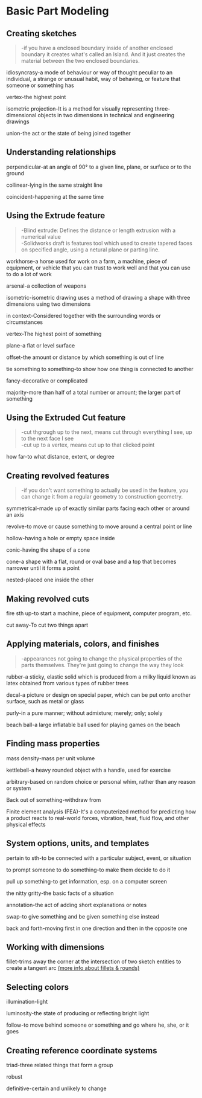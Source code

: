 # Basic Part Modeling
## Creating sketches
>-if you have a enclosed boundary inside of another enclosed boundary it creates what's called an Island. And it just creates the material between the two enclosed boundaries.

idiosyncrasy-a mode of behaviour or way of thought peculiar to an individual, a strange or unusual habit, way of behaving, or feature that someone or something has

vertex-the highest point

isometric projection-It is a method for visually representing three-dimensional objects in two dimensions in technical and engineering drawings

union-the act or the state of being joined together
## Understanding relationships
perpendicular-at an angle of 90° to a given line, plane, or surface or to the ground

collinear-lying in the same straight line

coincident-happening at the same time
## Using the Extrude feature
>-Blind extrude: Defines the distance or length extrusion with a numerical value  
-Solidworks draft is features tool which used to create tapered faces on specified angle, using a netural plane or parting line.

workhorse-a horse used for work on a farm, a machine, piece of equipment, or vehicle that you can trust to work well and that you can use to do a lot of work

arsenal-a collection of weapons

isometric-isometric drawing uses a method of drawing a shape with three dimensions using two dimensions

in context-Considered together with the surrounding words or circumstances

vertex-The highest point of something

plane-a flat or level surface

offset-the amount or distance by which something is out of line

tie something to something-to show how one thing is connected to another

fancy-decorative or complicated

majority-more than half of a total number or amount; the larger part of something
## Using the Extruded Cut feature
>-cut thgrough up to the next, means cut through everything I see, up to the next face I see  
-cut up to a vertex, means cut up to that clicked point

how far-to what distance, extent, or degree
## Creating revolved features
>-if you don't want something to actually be used in the feature, you can change it from a regular geometry to construction geometry.

symmetrical-made up of exactly similar parts facing each other or around an axis

revolve-to move or cause something to move around a central point or line

hollow-having a hole or empty space inside

conic-having the shape of a cone

cone-a shape with a flat, round or oval base and a top that becomes narrower until it forms a point

nested-placed one inside the other
## Making revolved cuts
fire sth up-to start a machine, piece of equipment, computer program, etc.

cut away-To cut two things apart
## Applying materials, colors, and finishes
>-appearances not going to change the physical properties of the parts themselves. They're just going to change the way they look

rubber-a sticky, elastic solid which is produced from a milky liquid known as latex obtained from various types of rubber trees

decal-a picture or design on special paper, which can be put onto another surface, such as metal or glass

purly-in a pure manner; without admixture; merely; only; solely

beach ball-a large inflatable ball used for playing games on the beach
## Finding mass properties
mass density-mass per unit volume

kettlebell-a heavy rounded object with a handle, used for exercise

arbitrary-based on random choice or personal whim, rather than any reason or system

Back out of something-withdraw from

Finite element analysis (FEA)-It's a computerized method for predicting how a product reacts to real-world forces, vibration, heat, fluid flow, and other physical effects
## System options, units, and templates
pertain to sth-to be connected with a particular subject, event, or situation

to prompt someone to do something-to make them decide to do it

pull up something-to get information, esp. on a computer screen

the nitty gritty-the basic facts of a situation

annotation-the act of adding short explanations or notes

swap-to give something and be given something else instead

back and forth-moving first in one direction and then in the opposite one
## Working with dimensions
fillet-trims away the corner at the intersection of two sketch entities to create a tangent arc [(more info about fillets & rounds)](https://knowledge.autodesk.com/support/autocad/learn-explore/caas/CloudHelp/cloudhelp/2019/ENU/AutoCAD-Core/files/GUID-357499AE-7EF5-4228-8DE9-7FA6A8F11C27-htm.html)
## Selecting colors
illumination-light

luminosity-the state of producing or reflecting bright light

follow-to move behind someone or something and go where he, she, or it goes
## Creating reference coordinate systems
triad-three related things that form a group

robust

definitive-certain and unlikely to change

